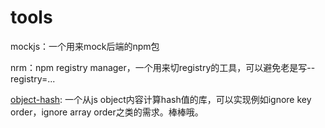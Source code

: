 # tools

mockjs：一个用来mock后端的npm包

nrm：npm registry manager，一个用来切registry的工具，可以避免老是写--registry=...

[object-hash](https://www.npmjs.com/package/object-hash): 一个从js object内容计算hash值的库，可以实现例如ignore key order，ignore array order之类的需求。棒棒哦。

